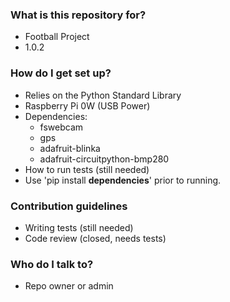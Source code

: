 ### What is this repository for? ###

* Football Project
* 1.0.2

### How do I get set up? ###

* Relies on the Python Standard Library
* Raspberry Pi 0W (USB Power)
* Dependencies:
	* fswebcam
	* gps
	* adafruit-blinka
	* adafruit-circuitpython-bmp280
* How to run tests (still needed)
* Use 'pip install **dependencies**' prior to running.

### Contribution guidelines ###

* Writing tests (still needed)
* Code review (closed, needs tests)

### Who do I talk to? ###

* Repo owner or admin
